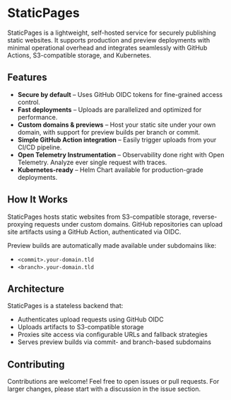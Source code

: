 # StaticPages

StaticPages is a lightweight, self-hosted service for securely publishing static websites. It supports production and preview deployments with minimal operational overhead and integrates seamlessly with GitHub Actions, S3-compatible storage, and Kubernetes.

## Features

- **Secure by default** – Uses GitHub OIDC tokens for fine-grained access control.
- **Fast deployments** – Uploads are parallelized and optimized for performance.
- **Custom domains & previews** – Host your static site under your own domain, with support for preview builds per branch or commit.
- **Simple GitHub Action integration** – Easily trigger uploads from your CI/CD pipeline.
- **Open Telemetry Instrumentation** – Observability done right with Open Telemetry. Analyze ever single request with traces.
- **Kubernetes-ready** – Helm Chart available for production-grade deployments.

## How It Works

StaticPages hosts static websites from S3-compatible storage, reverse-proxying requests under custom domains. GitHub repositories can upload site artifacts using a GitHub Action, authenticated via OIDC.

Preview builds are automatically made available under subdomains like:

- `<commit>.your-domain.tld`
- `<branch>.your-domain.tld`

## Architecture

StaticPages is a stateless backend that:

- Authenticates upload requests using GitHub OIDC
- Uploads artifacts to S3-compatible storage
- Proxies site access via configurable URLs and fallback strategies
- Serves preview builds via commit- and branch-based subdomains

## Contributing

Contributions are welcome! Feel free to open issues or pull requests. For larger changes, please start with a discussion in the issue section.
